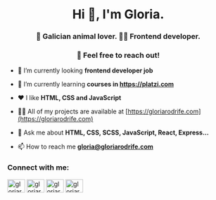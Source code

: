 <h1 align="center">Hi 👋, I'm Gloria.</h1>
<h3 align="center"> 🐶 Galician animal lover. 👩‍💻 Frontend developer.</h3> 
<h3 align="center"> 📩 Feel free to reach out!</h3>



- 🔭 I’m currently looking **frontend developer job**

- 🌱 I’m currently learning **courses in https://platzi.com**

- ❤️ I like **HTML, CSS and JavaScript**

- 👩‍💻 All of my projects are available at [https://gloriarodrife.com](https://gloriarodrife.com)

- 💬 Ask me about **HTML, CSS, SCSS, JavaScript, React, Express...**

- 📫 How to reach me **gloria@gloriarodrife.com**

<h3 align="left">Connect with me:</h3>
<p align="left">
<a href="https://twitter.com/gloriarodrife" target="blank"><img align="center" src="https://raw.githubusercontent.com/rahuldkjain/github-profile-readme-generator/master/src/images/icons/Social/twitter.svg" alt="gloriarodrife" height="30" width="40" /></a>
<a href="https://linkedin.com/in/gloriarodrife" target="blank"><img align="center" src="https://raw.githubusercontent.com/rahuldkjain/github-profile-readme-generator/master/src/images/icons/Social/linked-in-alt.svg" alt="gloriarodrife" height="30" width="40" /></a>
<a href="https://fb.com/gloriarodrife" target="blank"><img align="center" src="https://raw.githubusercontent.com/rahuldkjain/github-profile-readme-generator/master/src/images/icons/Social/facebook.svg" alt="gloriarodrife" height="30" width="40" /></a>
<a href="https://instagram.com/gloriarodrife" target="blank"><img align="center" src="https://raw.githubusercontent.com/rahuldkjain/github-profile-readme-generator/master/src/images/icons/Social/instagram.svg" alt="gloriarodrife" height="30" width="40" /></a>
</p>

